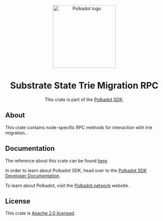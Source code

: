 <div align="center">

<img src="https://raw.githubusercontent.com/paritytech/polkadot-sdk/rzadp/readmes/docs/images/Polkadot_Logo_Horizontal_Pink_BlackOnWhite.png" alt="Polkadot logo" width="200">

# Substrate State Trie Migration RPC

This crate is part of the [Polkadot SDK](https://github.com/paritytech/polkadot-sdk/).

</div>

## About

This crate contains node-specific RPC methods for interaction with trie migration..

## Documentation

The reference about this crate can be found [here](https://paritytech.github.io/polkadot-sdk/master/substrate_state_trie_migration_rpc).

In order to learn about Polkadot SDK, head over to the [Polkadot SDK Developer Documentation](https://paritytech.github.io/polkadot-sdk/master/polkadot_sdk_docs/index.html).

To learn about Polkadot, visit the [Polkadot.network](https://polkadot.network/) website.

## License

This crate is [Apache 2.0 licensed](https://spdx.org/licenses/Apache-2.0.html).
